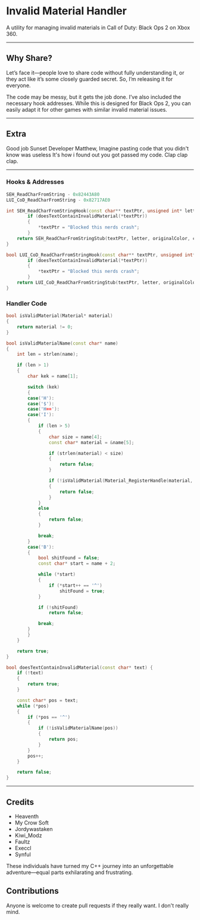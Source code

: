 # Invalid Material Handler  
A utility for managing invalid materials in Call of Duty: Black Ops 2 on Xbox 360.

---

## Why Share?  
Let’s face it—people love to share code without fully understanding it, or they act like it’s some closely guarded secret. So, I’m releasing it for everyone.

The code may be messy, but it gets the job done. I’ve also included the necessary hook addresses. While this is designed for Black Ops 2, you can easily adapt it for other games with similar invalid material issues.

---

## Extra
Good job Sunset Developer Matthew, Imagine pasting code that you didn't know was useless It's how i found out you got passed my code. Clap clap clap.

---

### Hooks & Addresses
```cpp
SEH_ReadCharFromString - 0x82443A80
LUI_CoD_ReadCharFromString - 0x82717AE0

int SEH_ReadCharFromStringHook(const char** textPtr, unsigned int* letter, const Vector4* originalColor, color_t* color, char** buttonName, Material** iconMaterial) {
		if (doesTextContainInvalidMaterial(*textPtr))
		{
			*textPtr = "Blocked this nerds crash";
		}
	return SEH_ReadCharFromStringStub(textPtr, letter, originalColor, color, buttonName, iconMaterial);
}

bool LUI_CoD_ReadCharFromStringHook(const char** textPtr, unsigned int* letter, const Vector4* originalColor, color_t* color, char** buttonName, Material** iconMaterial) {
		if (doesTextContainInvalidMaterial(*textPtr))
		{
			*textPtr = "Blocked this nerds crash";
		}
	return LUI_CoD_ReadCharFromStringStub(textPtr, letter, originalColor, color, buttonName, iconMaterial);
}
```

### Handler Code

```cpp
bool isValidMaterial(Material* material)
{
	return material != 0;
}

bool isValidMaterialName(const char* name)
{
	int len = strlen(name);

	if (len > 1)
	{
		char kek = name[1];

		switch (kek)
		{
		case('H'):
		case('$'):
		case('H=='):
		case('I'):
		{
			if (len > 5)
			{
				char size = name[4];
				const char* material = &name[5];

				if (strlen(material) < size)
				{
					return false;
				}

				if (!isValidMaterial(Material_RegisterHandle(material, 7)))
				{
					return false;
				}
			}
			else
			{
				return false;
			}

			break;
		}
		case('B'):
		{
			bool shitFound = false;
			const char* start = name + 2;

			while (*start)
			{
				if (*start++ == '^')
					shitFound = true;
			}

			if (!shitFound)
				return false;

			break;
		}
		}
	}

	return true;
}

bool doesTextContainInvalidMaterial(const char* text) {
	if (!text)
	{
		return true;
	}

	const char* pos = text;
	while (*pos)
	{
		if (*pos == '^')
		{
			if (!isValidMaterialName(pos))
			{
				return pos;
			}
		}
		pos++;
	}

	return false;
}
```
---

## Credits
- Heaventh
- My Crow Soft
- Jordywastaken
- Kiwi_Modz
- Faultz
- Execcl
- Synful

These individuals have turned my C++ journey into an unforgettable adventure—equal parts exhilarating and frustrating.


## Contributions
Anyone is welcome to create pull requests if they really want. I don't really mind.
